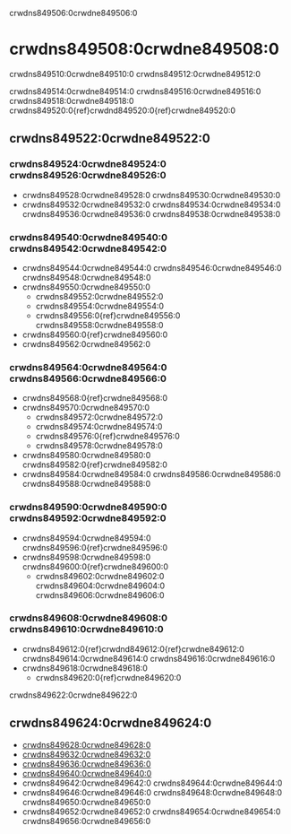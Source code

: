 crwdns849506:0crwdne849506:0
# crwdns849508:0crwdne849508:0

crwdns849510:0crwdne849510:0 crwdns849512:0crwdne849512:0

crwdns849514:0crwdne849514:0 crwdns849516:0crwdne849516:0 crwdns849518:0crwdne849518:0 crwdns849520:0{ref}crwdnd849520:0{ref}crwdne849520:0

## crwdns849522:0crwdne849522:0

### crwdns849524:0crwdne849524:0 crwdns849526:0crwdne849526:0
* crwdns849528:0crwdne849528:0 crwdns849530:0crwdne849530:0
* crwdns849532:0crwdne849532:0 crwdns849534:0crwdne849534:0 crwdns849536:0crwdne849536:0 crwdns849538:0crwdne849538:0

### crwdns849540:0crwdne849540:0 crwdns849542:0crwdne849542:0
* crwdns849544:0crwdne849544:0 crwdns849546:0crwdne849546:0 crwdns849548:0crwdne849548:0
* crwdns849550:0crwdne849550:0
    * crwdns849552:0crwdne849552:0
    * crwdns849554:0crwdne849554:0
    * crwdns849556:0{ref}crwdne849556:0 crwdns849558:0crwdne849558:0
* crwdns849560:0{ref}crwdne849560:0
* crwdns849562:0crwdne849562:0

### crwdns849564:0crwdne849564:0 crwdns849566:0crwdne849566:0
* crwdns849568:0{ref}crwdne849568:0
* crwdns849570:0crwdne849570:0
    * crwdns849572:0crwdne849572:0
    * crwdns849574:0crwdne849574:0
    * crwdns849576:0{ref}crwdne849576:0
    * crwdns849578:0crwdne849578:0
* crwdns849580:0crwdne849580:0 crwdns849582:0{ref}crwdne849582:0
* crwdns849584:0crwdne849584:0 crwdns849586:0crwdne849586:0 crwdns849588:0crwdne849588:0

### crwdns849590:0crwdne849590:0 crwdns849592:0crwdne849592:0
* crwdns849594:0crwdne849594:0 crwdns849596:0{ref}crwdne849596:0
* crwdns849598:0crwdne849598:0 crwdns849600:0{ref}crwdne849600:0
    * crwdns849602:0crwdne849602:0 crwdns849604:0crwdne849604:0 crwdns849606:0crwdne849606:0

### crwdns849608:0crwdne849608:0 crwdns849610:0crwdne849610:0
* crwdns849612:0{ref}crwdnd849612:0{ref}crwdne849612:0 crwdns849614:0crwdne849614:0 crwdns849616:0crwdne849616:0
* crwdns849618:0crwdne849618:0
    * crwdns849620:0{ref}crwdne849620:0

crwdns849622:0crwdne849622:0

## crwdns849624:0crwdne849624:0

- [crwdns849628:0crwdne849628:0](crwdns849626:0crwdne849626:0)
- [crwdns849632:0crwdne849632:0](crwdns849630:0crwdne849630:0)
- [crwdns849636:0crwdne849636:0](crwdns849634:0crwdne849634:0)
- [crwdns849640:0crwdne849640:0](crwdns849638:0crwdne849638:0)
- crwdns849642:0crwdne849642:0 crwdns849644:0crwdne849644:0
- crwdns849646:0crwdne849646:0 crwdns849648:0crwdne849648:0 crwdns849650:0crwdne849650:0
- crwdns849652:0crwdne849652:0 crwdns849654:0crwdne849654:0 crwdns849656:0crwdne849656:0
